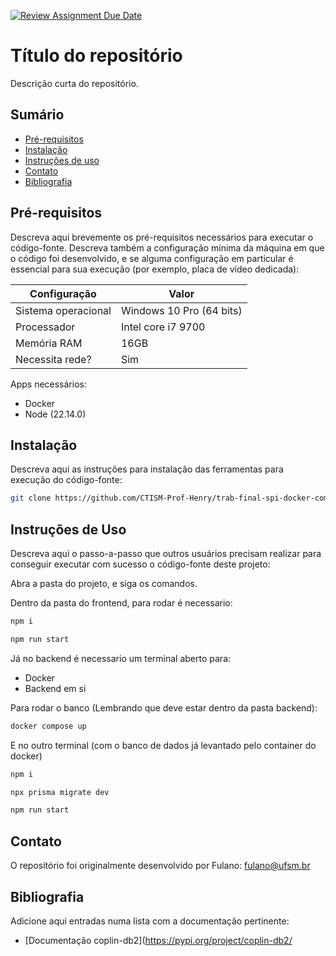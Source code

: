 [![Review Assignment Due Date](https://classroom.github.com/assets/deadline-readme-button-22041afd0340ce965d47ae6ef1cefeee28c7c493a6346c4f15d667ab976d596c.svg)](https://classroom.github.com/a/agg6sSBC)
# Título do repositório

Descrição curta do repositório.

## Sumário

* [Pré-requisitos](#pré-requisitos)
* [Instalação](#instalação)
* [Instruções de uso](#instruções-de-uso)
* [Contato](#contato)
* [Bibliografia](#bibliografia)

## Pré-requisitos

Descreva aqui brevemente os pré-requisitos necessários para executar o código-fonte. Descreva também
a configuração mínima da máquina em que o código foi desenvolvido, e se alguma configuração em particular é essencial
para sua execução (por exemplo, placa de vídeo dedicada):

| Configuração        | Valor                    |
|---------------------|--------------------------|
| Sistema operacional | Windows 10 Pro (64 bits) |
| Processador         | Intel core i7 9700       |
| Memória RAM         | 16GB                     |
| Necessita rede?     | Sim                      |

Apps necessários:
 * Docker
 * Node (22.14.0)

## Instalação

Descreva aqui as instruções para instalação das ferramentas para execução do código-fonte: 

```bash
git clone https://github.com/CTISM-Prof-Henry/trab-final-spi-docker-com-poze.git
```

## Instruções de Uso

Descreva aqui o passo-a-passo que outros usuários precisam realizar para conseguir executar com sucesso o código-fonte
deste projeto:

Abra a pasta do projeto, e siga os comandos.

Dentro da pasta do frontend, para rodar é necessario:

```bash
npm i
```

```bash
npm run start
```

Já no backend é necessario um terminal aberto para:
 * Docker
 * Backend em si

Para rodar o banco (Lembrando que deve estar dentro da pasta backend):
```bash
docker compose up
```

E no outro terminal (com o banco de dados já levantado pelo container do docker)
```bash
npm i
```

```bash
npx prisma migrate dev
```

```bash
npm run start
```

## Contato

O repositório foi originalmente desenvolvido por Fulano: [fulano@ufsm.br]()

## Bibliografia

Adicione aqui entradas numa lista com a documentação pertinente:

* [Documentação coplin-db2](https://pypi.org/project/coplin-db2/